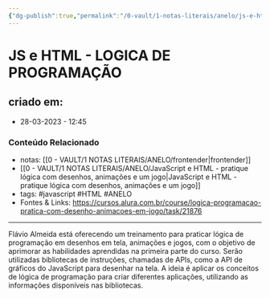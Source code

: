 ```yaml
---
{"dg-publish":true,"permalink":"/0-vault/1-notas-literais/anelo/js-e-html-logica-de-programacao/","tags":["javascript","HTML","ANELO"],"dgHomeLink":true,"dgShowLocalGraph":true,"dgShowFileTree":true,"dgEnableSearch":true}
---
```


# JS e HTML - LOGICA DE PROGRAMAÇÃO

## criado em: 
-  28-03-2023 - 12:45

### Conteúdo Relacionado
- notas: [[0 - VAULT/1 NOTAS LITERAIS/ANELO/frontender\|frontender]]
- [[0 - VAULT/1 NOTAS LITERAIS/ANELO/JavaScript e HTML - pratique lógica com desenhos, animações e um jogo\|JavaScript e HTML - pratique lógica com desenhos, animações e um jogo]]
- tags: #javascript #HTML #ANELO 
- Fontes & Links: https://cursos.alura.com.br/course/logica-programacao-pratica-com-desenho-animacoes-em-jogo/task/21876

---
Flávio Almeida está oferecendo um treinamento para praticar lógica de programação em desenhos em tela, animações e jogos, com o objetivo de aprimorar as habilidades aprendidas na primeira parte do curso. Serão utilizadas bibliotecas de instruções, chamadas de APIs, como a API de gráficos do JavaScript para desenhar na tela. A ideia é aplicar os conceitos de lógica de programação para criar diferentes aplicações, utilizando as informações disponíveis nas bibliotecas.
